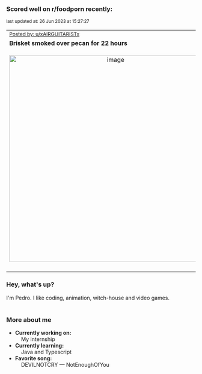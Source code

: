 ### Scored well on r/foodporn recently:

<p align="left"><sub>last updated at: 26 Jun 2023 at 15:27:27</sub></p>

|   |
| --- |
| <sub>[Posted by: u/xAIRGUITARISTx][source]</sub> |
| **Brisket smoked over pecan for 22 hours** | 
|<p align="center"> <img alt="image" src="https://i.redd.it/fcevbg0r7y7b1.jpg" width="550" /> </p>|
|   |

### Hey, what's up?

I'm Pedro. I like coding, animation, witch-house and video games.<br><br>

### More about me
- **Currently working on:**  
&nbsp;&nbsp;&nbsp;&nbsp;My internship
- **Currently learning:**  
&nbsp;&nbsp;&nbsp;&nbsp;Java and Typescript
- **Favorite song:**  
&nbsp;&nbsp;&nbsp;&nbsp;DEVILNOTCRY — NotEnoughOfYou<br><br>

  



  
  
  
[linkedin]: https://linkedin.com/in/pedro-h-r-gomes-8a487b14a/
[gmail]: mailto:pilique11@gmail.com
[source]: https://reddit.com/r/FoodPorn/comments/14hq8pp/brisket_smoked_over_pecan_for_22_hours/
[redditAPI]: https://www.reddit.com/dev/api/